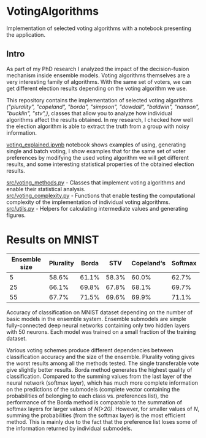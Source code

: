 # VotingAlgorithms
Implementation of selected voting algorithms with a notebook presenting the application.

## Intro

As part of my PhD research I analyzed the impact of the decision-fusion mechanism inside ensemble models.
Voting algorithms themselves are a very interesting family of algorithms.
With the same set of voters, we can get different election results depending on the voting algorithm we use.

This repository contains the implementation of selected voting algorithms *("plurality", "copeland", "borda", "simpson",
"dowdall", "baldwin", "nanson", "bucklin", "stv",)*,
classes that allow you to analyze how individual algorithms affect the results obtained.
In my research, I checked how well the election algorithm is able to extract the truth from a group with noisy information.


[voting_explained.ipynb](voting_explained.ipynb) notebook shows examples of using, generating single and batch voting,
I show examples that for the same set of voter preferences by modifying the used voting algorithm we will get different results, and some interesting statistical properties of the obtained election results.

[src/voting_methods.py](./src/voting_methods.py) - Classes that implement voting algorithms and enable their statistical analysis.
<br />
[src/voting_complexity.py](./src/voting_complexity.py) - Functions that enable testing the computational complexity of the implementation of individual voting algorithms.
<br />
[src/utils.py](./src/utils.py) - Helpers for calculating intermediate values and generating figures.

# Results on MNIST




| Ensemble size | Plurality | Borda  | STV    | Copeland‘s | Softmax |
|---------------|-----------|--------|--------|------------|---------|
| 5             | 58.6\%    | 61.1\% | 58.3\% | 60.0\%     | 62.7\%  |
| 25            | 66.1\%    | 69.8\% | 67.8\% | 68.1\%     | 69.7\%  |
| 55            | 67.7\%    | 71.5\% | 69.6\% | 69.9\%     | 71.1\%  |
Accuracy of classification on MNIST dataset depending on the number of basic
models in the ensemble system. Ensemble submodels are simple fully-connected deep neural networks containing only two
hidden layers with 50 neurons. Each model was trained on a small fraction of the training dataset.

Various voting schemes produce different
dependencies between classification accuracy and the size of the ensemble. Plurality voting gives
the worst results among all the methods tested. The single transferable
vote give slightly better results. 
Borda method generates the highest quality of classification.
Compared to the summing values from the last layer of the neural network (softmax layer), which has much more complete information on the predictions of the submodels (complete vector containing the probabilities of belonging to each class vs.
preferences list), the performance of the Borda method is comparable to the summation of softmax layers for larger values of *N(>20)*.
However, for smaller values of *N*, summing the probabilities (from the softmax layer) is the most efficient method.
This is mainly due to the fact that the preference list loses some of the information returned by individual submodels.